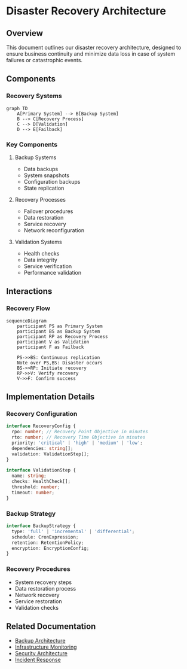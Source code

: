 # Disaster Recovery Architecture

## Overview

This document outlines our disaster recovery architecture, designed to ensure business continuity and minimize data loss in case of system failures or catastrophic events.

## Components

### Recovery Systems
```mermaid
graph TD
    A[Primary System] --> B[Backup System]
    B --> C[Recovery Process]
    C --> D[Validation]
    D --> E[Failback]
```

### Key Components
1. Backup Systems
   - Data backups
   - System snapshots
   - Configuration backups
   - State replication

2. Recovery Processes
   - Failover procedures
   - Data restoration
   - Service recovery
   - Network reconfiguration

3. Validation Systems
   - Health checks
   - Data integrity
   - Service verification
   - Performance validation

## Interactions

### Recovery Flow
```mermaid
sequenceDiagram
    participant PS as Primary System
    participant BS as Backup System
    participant RP as Recovery Process
    participant V as Validation
    participant F as Failback

    PS->>BS: Continuous replication
    Note over PS,BS: Disaster occurs
    BS->>RP: Initiate recovery
    RP->>V: Verify recovery
    V->>F: Confirm success
```

## Implementation Details

### Recovery Configuration
```typescript
interface RecoveryConfig {
  rpo: number; // Recovery Point Objective in minutes
  rto: number; // Recovery Time Objective in minutes
  priority: 'critical' | 'high' | 'medium' | 'low';
  dependencies: string[];
  validation: ValidationStep[];
}

interface ValidationStep {
  name: string;
  checks: HealthCheck[];
  threshold: number;
  timeout: number;
}
```

### Backup Strategy
```typescript
interface BackupStrategy {
  type: 'full' | 'incremental' | 'differential';
  schedule: CronExpression;
  retention: RetentionPolicy;
  encryption: EncryptionConfig;
}
```

### Recovery Procedures
- System recovery steps
- Data restoration process
- Network recovery
- Service restoration
- Validation checks

## Related Documentation
- [Backup Architecture](./backup-recovery.md)
- [Infrastructure Monitoring](./monitoring.md)
- [Security Architecture](../security/security-architecture.md)
- [Incident Response](../system/incident-response.md)
